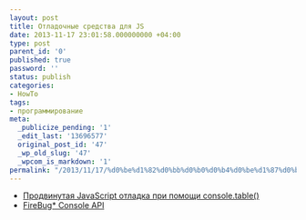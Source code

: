 ```yaml
---
layout: post
title: Отладочные средства для JS
date: 2013-11-17 23:01:58.000000000 +04:00
type: post
parent_id: '0'
published: true
password: ''
status: publish
categories:
- HowTo
tags:
- программирование
meta:
  _publicize_pending: '1'
  _edit_last: '13696577'
  original_post_id: '47'
  _wp_old_slug: '47'
  _wpcom_is_markdown: '1'
permalink: "/2013/11/17/%d0%be%d1%82%d0%bb%d0%b0%d0%b4%d0%be%d1%87%d0%bd%d1%8b%d0%b5-%d1%81%d1%80%d0%b5%d0%b4%d1%81%d1%82%d0%b2%d0%b0-%d0%b4%d0%bb%d1%8f-js/"
---
```

* [Продвинутая JavaScript отладка при помощи console.table()](http://habrahabr.ru/post/202394/ "Продвинутая JavaScript отладка при помощи console.table()")  
* [FireBug* Console API](http://habrahabr.ru/post/188066/ "FireBug* Console API")

